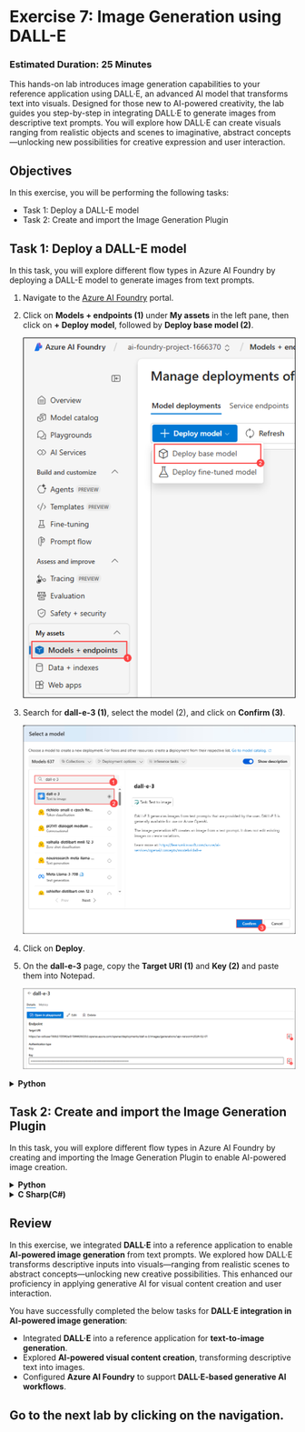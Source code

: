 # **Exercise 7**: Image Generation using DALL-E

### Estimated Duration: 25 Minutes

This hands-on lab introduces image generation capabilities to your reference application using DALL·E, an advanced AI model that transforms text into visuals. Designed for those new to AI-powered creativity, the lab guides you step-by-step in integrating DALL·E to generate images from descriptive text prompts. You will explore how DALL·E can create visuals ranging from realistic objects and scenes to imaginative, abstract concepts—unlocking new possibilities for creative expression and user interaction.

## Objectives
In this exercise, you will be performing the following tasks:
- Task 1: Deploy a DALL-E model
- Task 2: Create and import the Image Generation Plugin

## Task 1: Deploy a DALL-E model

In this task, you will explore different flow types in Azure AI Foundry by deploying a DALL-E model to generate images from text prompts.

1. Navigate to the [Azure AI Foundry](https://ai.azure.com/) portal.
1. Click on **Models + endpoints (1)** under **My assets** in the left pane, then click on **+ Deploy model**, followed by **Deploy base model (2)**.

    ![](./media/image_007-1.png)
1. Search for **dall-e-3 (1)**, select the model (2), and click on **Confirm (3)**.

    ![](./media/image_110.png)
1. Click on **Deploy**.
1. On the **dall-e-3** page, copy the **Target URI (1)** and **Key (2)** and paste them into Notepad.

    ![](./media/image_111.png)

<details>
<summary><strong>Python</strong></summary>

1. Navigate to `Python>src` directory and open **.env (1)** file.

    ![](./media/image_026.png)
1. Paste the **Target URI** that you copied earlier in the exercise besides `AZURE_TEXT_TO_IMAGE_ENDPOINT` (1).
    >Note:- Ensure that every value in the **.env** file is enclosed in **double quotes (")**.
1. Paste the **API key (1)** that you copied earlier in the exercise besides `AZURE_TEXT_TO_IMAGE_API_KEY` (2).

    ![](./media/image_112.png)
1. Save the file.

</details>

## Task 2: Create and import the Image Generation Plugin

In this task, you will explore different flow types in Azure AI Foundry by creating and importing the Image Generation Plugin to enable AI-powered image creation.

<details>
<summary><strong>Python</strong></summary>

1. Navigate to `Python>src>plugins` directory and create a new file named **ImageGenerationPlugin.py (1)**.

    ![](./media/image_113.png)
1. Add the following code to the file:

    ```
    import os
    import json
    from typing import Annotated
    from semantic_kernel.functions import kernel_function, KernelFunction
    from semantic_kernel.kernel import Kernel
    import httpx
    from PIL import Image

    class ImageGenerationPlugin:
        """Plugin for generating images using DALL-E."""

        def __init__(self):
            """Initialize the ImageGenerationPlugin."""
            self._kernel = None

        # This method will be called by Semantic Kernel when the plugin is registered
        def set_kernel(self, kernel):
            self._kernel = kernel

        @kernel_function(
            description="Generates an image based on the text prompt",
            name="generate_image"
        )
        async def generate_image(
            self, 
            prompt: Annotated[str, "Text description of the image to generate"],
            size: Annotated[str, "Size of the image (default: 1024x1024)"] = "1024x1024",
            kernel=None  # Allow kernel to be passed as a parameter
        ) -> str:
            """
            Generate an image using DALL-E based on the provided text prompt.
            Returns the URL of the generated image.
            """
            try:
                # Use the provided kernel or the stored one
                kernel_to_use = kernel or self._kernel
                if not kernel_to_use:
                    return "Error: No kernel available to the plugin"
                    
                # Get the image service - use correct method name
                try:
                    image_service = kernel_to_use.get_service(service_id="image-service")
                except Exception as e:
                    return f"Error accessing image service: {str(e)}"

                print(f"Generating image with prompt: {prompt}")
                
                # Parse size (format like "1024x1024")
                if "x" in size:
                    width, height = map(int, size.split('x'))
                else:
                    # Default to square if size format is incorrect
                    width = height = 1024
                
                # Generate the image with correct parameter names
                result = await image_service.generate_image(
                    description=prompt,  # Using prompt as the description
                    width=width,
                    height=height
                )

                image_dir = os.path.join(os.curdir, 'images')

                # If the directory doesn't exist, create it
                if not os.path.isdir(image_dir):
                    os.mkdir(image_dir)

                # Properly handle the result based on its type
                try:
                    # For newer SDK versions that return a string
                    if isinstance(result, str):
                        print(f"Result is a string: {result}")
                        json_response = json.loads(result)
                    # For older SDK versions that return an object with model_dump_json
                    else:
                        print(f"Result is an object with type: {type(result)}")
                        json_response = json.loads(result.model_dump_json())
                    
                    print(f"API Response: {json_response}")
                    
                    image_url = json_response["data"][0]["url"]  # extract image URL from response
                    return image_url
                    
                except Exception as e:
                    # If we can't parse the response properly, log it and return it as-is
                    print(f"Error processing image response: {str(e)}")
                    print(f"Raw response: {result}")
                    
                    # If the result is already the URL, return it directly
                    if isinstance(result, str) and result.startswith("http"):
                        return result
                            
                    return f"Image response received but couldn't process it: {result}"

            except Exception as e:
                import traceback
                error_details = traceback.format_exc()
                print(f"Error generating image: {str(e)}\n{error_details}")
                return f"Error generating image: {str(e)}"
    ```
1. Save the file.
1. Navigate to `Python>src` directory and open **chat.py (1)** file.

    ![](./media/image_030.png)
1. Add the following code in the `#Import Modules` section of the file.
    ```
    from plugins.ImageGenerationPlugin import ImageGenerationPlugin
    from semantic_kernel.connectors.ai.open_ai import AzureTextToImage
    ```

    ![](./media/image_114.png)
1. Add the following code in the `#Challenge 07 - Add DALL-E image generation service` section of the file.
    ```
    image_generation_service = AzureTextToImage(
        deployment_name=os.getenv("AZURE_TEXT_TO_IMAGE_DEPLOYMENT_NAME"),
        api_key=os.getenv("AZURE_TEXT_TO_IMAGE_API_KEY"),
        endpoint=os.getenv("AZURE_TEXT_TO_IMAGE_ENDPOINT"),
        service_id="image-service"
    )
    kernel.add_service(image_generation_service)
    ```

    ![](./media/image_115.png)
1. Add the following code in the `# Placeholder for Text To Image plugin` section of the file.
    ```
    image_plugin = ImageGenerationPlugin()
    image_plugin.set_kernel(kernel)
    kernel.add_plugin(
        image_plugin,
        plugin_name="ImageGeneration",
    )
    logger.info("Image Generation plugin loaded")
    ```

    ![](./media/image_116.png)
1. In case you encounter any indentation error, use the code from the following URL:
    ```
    https://raw.githubusercontent.com/CloudLabsAI-Azure/ai-developer/refs/heads/prod/CodeBase/python/lab-07.py
    ```
1. Save the file.
1. Right click on `Python>src` **(1)** in the left pane and select **Open in Integrated Terminal (2)**.

    ![](./media/image_035.png)
1. Use the following command to run the app:
    ```
    streamlit run app.py
    ```
1. If the app does not open automatically in the browser, you can access it using the following **URL**:
    ```
    http://localhost:8501
    ```
1. Submit the following prompt and see how the AI responds:
    ```
    Create a picture of a cute kitten wearing a hat.
    ```
1. You will receive a response similar to the one shown below:

    ![](./media/image_117.png)
</details>

<details>
<summary><strong>C Sharp(C#)</strong></summary>

1. Navigate to `Dotnet>src>BlazorAI>Plugins` directory and create a new file named **ImageGenerationPlugin.cs**.

    ![](./media/image_118.png)
1. Add the following code to the file:
    ```
    using System;
    using System.ComponentModel;
    using System.IO;
    using System.Threading.Tasks;
    using Microsoft.Extensions.Configuration;
    using Microsoft.SemanticKernel;
    using Microsoft.SemanticKernel.TextToImage;
    using Microsoft.Extensions.Logging;
    using System.Text.Json;
    using System.Net.Http;
    using System.Text.RegularExpressions;

    namespace BlazorAI.Plugins
    {
        public class ImageGenerationPlugin
        {
            private readonly IConfiguration _configuration;
            private ILogger<ImageGenerationPlugin> _logger;
            private readonly HttpClient _httpClient;

            public ImageGenerationPlugin(IConfiguration configuration)
            {
                _configuration = configuration;
                _httpClient = new HttpClient();
            }

            [KernelFunction("GenerateImage")]
            [Description("Generates an image based on a text description. Use this when the user wants to create, draw, or visualize an image.")]
            public async Task<string> GenerateImage(
                [Description("Detailed description of the image to generate")] string prompt,
                [Description("Size of the image (e.g., '1024x1024', '512x512')")] string size = "1024x1024",
                Kernel kernel = null)
            {
                try
                {
                    _logger = kernel?.GetRequiredService<ILoggerFactory>()?.CreateLogger<ImageGenerationPlugin>();
                    _logger?.LogInformation($"Generating image with prompt: {prompt}, size: {size}");

                    var imageService = kernel.GetRequiredService<ITextToImageService>();
                    
                    int width = 1024;
                    int height = 1024;
                    
                    if (size != null && size.Contains("x"))
                    {
                        var dimensions = size.Split('x');
                        if (dimensions.Length == 2 && 
                            int.TryParse(dimensions[0], out int parsedWidth) && 
                            int.TryParse(dimensions[1], out int parsedHeight))
                        {
                            width = parsedWidth;
                            height = parsedHeight;
                        }
                        else
                        {
                            _logger?.LogWarning($"Invalid size format: {size}. Using default 1024x1024.");
                        }
                    }

                    string resultString = await imageService.GenerateImageAsync(prompt, width, height, kernel);
                    
                    string fileName = $"generated_{Guid.NewGuid()}.png";
                    string directoryPath = Path.Combine(Directory.GetCurrentDirectory(), "wwwroot", "images");
                    
                    if (!Directory.Exists(directoryPath))
                    {
                        Directory.CreateDirectory(directoryPath);
                    }
                    
                    string filePath = Path.Combine(directoryPath, fileName);
                    
                    byte[] imageBytes;
                    
                    if (Uri.IsWellFormedUriString(resultString, UriKind.Absolute))
                    {
                        return $"![Generated image based on prompt: '{prompt}']({resultString})";
                    }
                    else if (resultString.StartsWith("data:image"))
                    {
                        var base64Data = resultString.Substring(resultString.IndexOf(',') + 1);
                        imageBytes = Convert.FromBase64String(base64Data);
                    }
                    else if (Regex.IsMatch(resultString, @"^[A-Za-z0-9+/]*={0,2}$"))
                    {
                        imageBytes = Convert.FromBase64String(resultString);
                    }
                    else
                    {
                        throw new InvalidOperationException($"Unexpected string format returned from image generation: {resultString.Substring(0, Math.Min(100, resultString.Length))}...");
                    }
                    
                    await File.WriteAllBytesAsync(filePath, imageBytes);
                    
                    return $"![Generated image based on prompt: '{prompt}'](/images/{fileName})";
                }
                catch (Exception ex)
                {
                    _logger?.LogError(ex, $"Error generating image: {ex.Message}");
                    return $"Error generating image: {ex.Message}";
                }
            }
        }
    }
    ```
1. Save the file.
1. Navigate to `Dotnet>src>BlazorAI>Components>Pages` directory and open **Chat.razor.cs (1)** file.

    ![](./media/image_038.png)
1. Add the following code in the `// Challenge 07 - Add Azure AI Foundry Text To Image` section of the file.
    ```
    kernelBuilder.AddAzureOpenAITextToImage(
        Configuration["DALLE_DEPLOYMODEL"]!,
        Configuration["AOI_ENDPOINT"]!,
        Configuration["AOI_API_KEY"]!);
    ```

    ![](./media/image_119.png)
1. Add the following code in the `// Challenge 07 - Text To Image Plugin` section of the file.
    ```
    var imageGenerationPlugin = new ImageGenerationPlugin(Configuration);
    kernel.ImportPluginFromObject(imageGenerationPlugin, "ImagePlugin");
    ```

    ![](./media/image_120.png)
1. In case you encounter any indentation error, use the code from the following URL:
    ```
    https://raw.githubusercontent.com/CloudLabsAI-Azure/ai-developer/refs/heads/prod/CodeBase/c%23/lab-07.cs
    ```
1. Save the file.
1. Right click on `Dotnet>src>Aspire>Aspire.AppHost` in the left pane and select **Open in Integrated Terminal**.
1. Use the following command to run the app:
    ```
    dotnet run
    ```
1. Open a new tab in the browser and navigate to the link for **blazor-aichat**, i.e. **https://localhost:7118/**.

    >**Note**: If you receive security warnings in the browser, close the browser and follow the link again.
1. Submit the following prompt and see how the AI responds:
    ```
    Create a picture of a cute kitten wearing a hat.
    ```
1. You will receive a response similar to the one shown below:

    ![](./media/image_121.png)
</details>

## Review

In this exercise, we integrated **DALL·E** into a reference application to enable **AI-powered image generation** from text prompts. We explored how DALL·E transforms descriptive inputs into visuals—ranging from realistic scenes to abstract concepts—unlocking new creative possibilities. This enhanced our proficiency in applying generative AI for visual content creation and user interaction.

You have successfully completed the below tasks for **DALL·E integration in AI-powered image generation**:  

- Integrated **DALL·E** into a reference application for **text-to-image generation**.  
- Explored **AI-powered visual content creation**, transforming descriptive text into images.  
- Configured **Azure AI Foundry** to support **DALL·E-based generative AI workflows**.  

## Go to the next lab by clicking on the navigation.

